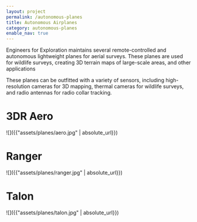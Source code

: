 ```yaml
---
layout: project
permalink: /autonomous-planes
title: Autonomous Airplanes
category: autonomous-planes
enable_nav: true
---
```

Engineers for Exploration maintains several remote-controlled and autonomous lightweight planes for aerial surveys. These planes are used for wildlife surveys, creating 3D terrain maps of large-scale areas, and other applications

These planes can be outfitted with a variety of sensors, including high-resolution cameras for 3D mapping, thermal cameras for wildlife surveys, and radio antennas for radio collar tracking.

# 3DR Aero

![]({{"assets/planes/aero.jpg" | absolute_url}})

# Ranger

![]({{"assets/planes/ranger.jpg" | absolute_url}})

# Talon

![]({{"assets/planes/talon.jpg" | absolute_url}})
   